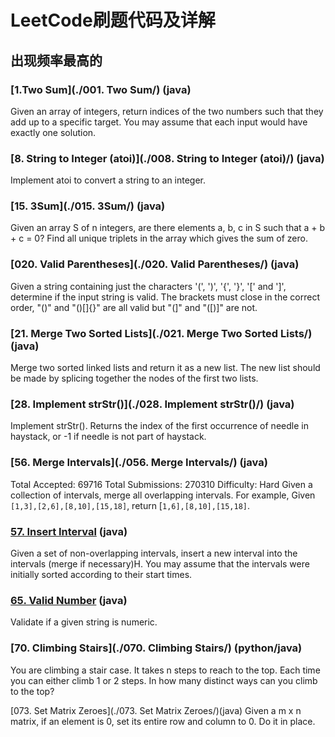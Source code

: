 # LeetCode刷题代码及详解
## 出现频率最高的
### [1.Two Sum](./001. Two Sum/) (java)
Given an array of integers, return indices of the two numbers such that they add up to a specific target.
You may assume that each input would have exactly one solution.

### [8. String to Integer (atoi)](./008. String to Integer (atoi)/) (java)
Implement atoi to convert a string to an integer.

### [15. 3Sum](./015. 3Sum/) (java)
Given an array S of n integers, are there elements a, b, c in S such that a + b + c = 0? Find all unique triplets in the array which gives the sum of zero.

### [020. Valid Parentheses](./020. Valid Parentheses/) (java)
Given a string containing just the characters '(', ')', '{', '}', '[' and ']', determine if the input string is valid.
The brackets must close in the correct order, "()" and "()[]{}" are all valid but "(]" and "([)]" are not.

### [21. Merge Two Sorted Lists](./021. Merge Two Sorted Lists/) (java)
Merge two sorted linked lists and return it as a new list. The new list should be made by splicing together the nodes of the first two lists.

### [28. Implement strStr()](./028. Implement strStr()/) (java)
Implement strStr().
Returns the index of the first occurrence of needle in haystack, or -1 if needle is not part of haystack.

### [56. Merge Intervals](./056. Merge Intervals/) (java)
Total Accepted: 69716 Total Submissions: 270310 Difficulty: Hard
Given a collection of intervals, merge all overlapping intervals.
For example,
Given `[1,3],[2,6],[8,10],[15,18]`,
return [`1,6],[8,10],[15,18]`.

### [57. Insert Interval](./057.-Insert-Interval/) (java)
Given a set of non-overlapping intervals, insert a new interval into the intervals (merge if necessary)H.
You may assume that the intervals were initially sorted according to their start times.

### [65. Valid Number](./065.-Valid-Number/) (java)
Validate if a given string is numeric.

### [70. Climbing Stairs](./070. Climbing Stairs/) (python/java)
You are climbing a stair case. It takes n steps to reach to the top.
Each time you can either climb 1 or 2 steps. In how many distinct ways can you climb to the top?

[073. Set Matrix Zeroes](./073. Set Matrix Zeroes/)(java)
Given a m x n matrix, if an element is 0, set its entire row and column to 0. Do it in place.

